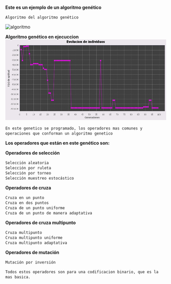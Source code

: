 **Este es un ejemplo de un algoritmo genético**
```
Algoritmo del algoritmo genético 
```
![algoritmo](https://codingornot.com/wp-content/uploads/2017/05/algoritmo-genetico.png )


**Algoritmo genético en ejecuccion**
![Algortimo en ejecucion](https://github.com/Eduardishion/AlgoritmoGeneticoYOperadores/blob/master/dist/grafico2.jpg)

```
En este genetico se programado, los operadores mas comunes y operaciones que conforman un algoritmo genetico 
```

**Los operadores que están en este genético son:**

**Operadores de selección**
```
Selección aleatoria
Selección por ruleta
Selección por torneo
Selección muestreo estocástico
```

**Operadores de cruza**
```
Cruza en un punto 
Cruza en dos puntos
Cruza de un punto uniforme
Cruza de un punto de manera adaptativa
```

**Operadores de cruza multipunto**
```
Cruza multipunto
Cruza multipunto uniforme
Cruza multipunto adaptativa
```

**Operadores de mutación**
```
Mutación por inversión
```

```
Todos estos operadores son para una codificacion binario, que es la mas basica.
```
